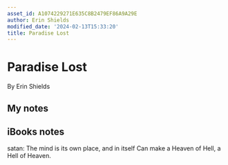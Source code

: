 ```yaml
---
asset_id: A1074229271E635C8B2479EF86A9A29E
author: Erin Shields
modified_date: '2024-02-13T15:33:20'
title: Paradise Lost
---
```


# Paradise Lost

By Erin Shields

## My notes <a name="my_notes_dont_delete"></a>



## iBooks notes <a name="ibooks_notes_dont_delete"></a>


satan: The mind is its own place, and in itself
			Can make a Heaven of Hell, a Hell of Heaven.
